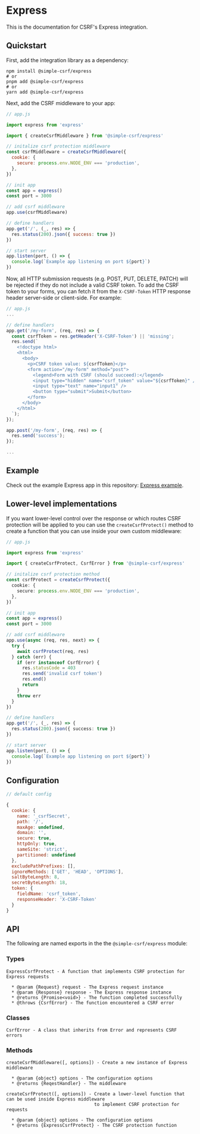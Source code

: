 # Express

This is the documentation for CSRF's Express integration.

## Quickstart

First, add the integration library as a dependency:

```console
npm install @simple-csrf/express
# or
pnpm add @simple-csrf/express
# or
yarn add @simple-csrf/express
```

Next, add the CSRF middleware to your app:

```javascript
// app.js

import express from 'express'

import { createCsrfMiddleware } from '@simple-csrf/express'

// initalize csrf protection middleware
const csrfMiddleware = createCsrfMiddleware({
  cookie: {
    secure: process.env.NODE_ENV === 'production',
  },
})

// init app
const app = express()
const port = 3000

// add csrf middleware
app.use(csrfMiddleware)

// define handlers
app.get('/', (_, res) => {
  res.status(200).json({ success: true })
})

// start server
app.listen(port, () => {
  console.log(`Example app listening on port ${port}`)
})
```

Now, all HTTP submission requests (e.g. POST, PUT, DELETE, PATCH) will be rejected if they do not include a valid CSRF token. To add the CSRF token to your forms, you can fetch it from the `X-CSRF-Token` HTTP response header server-side or client-side. For example:

```javascript
// app.js
...

// define handlers
app.get('/my-form', (req, res) => {
  const csrfToken = res.getHeader('X-CSRF-Token') || 'missing';
  res.send(`
    <!doctype html>
    <html>
      <body>
        <p>CSRF token value: ${csrfToken}</p>
        <form action="/my-form" method="post">
          <legend>Form with CSRF (should succeed):</legend>
          <input type="hidden" name="csrf_token" value="${csrfToken}" />
          <input type="text" name="input1" />
          <button type="submit">Submit</button>
        </form>
      </body>
    </html>
  `);
});

app.post('/my-form', (req, res) => {
  res.send('success');
});

...
```

## Example

Check out the example Express app in this repository: [Express example](examples/express).

## Lower-level implementations

If you want lower-level control over the response or which routes CSRF protection will be applied to you can use the `createCsrfProtect()` method to create a function that you can use inside your own custom middleware:

```typescript
// app.js

import express from 'express'

import { createCsrfProtect, CsrfError } from '@simple-csrf/express'

// initalize csrf protection method
const csrfProtect = createCsrfProtect({
  cookie: {
    secure: process.env.NODE_ENV === 'production',
  },
})

// init app
const app = express()
const port = 3000

// add csrf middleware
app.use(async (req, res, next) => {
  try {
    await csrfProtect(req, res)
  } catch (err) {
    if (err instanceof CsrfError) {
      res.statusCode = 403
      res.send('invalid csrf token')
      res.end()
      return
    }
    throw err
  }
})

// define handlers
app.get('/', (_, res) => {
  res.status(200).json({ success: true })
})

// start server
app.listen(port, () => {
  console.log(`Example app listening on port ${port}`)
})
```

## Configuration

```javascript
// default config

{
  cookie: {
    name: '_csrfSecret',
    path: '/',
    maxAge: undefined,
    domain: '',
    secure: true,
    httpOnly: true,
    sameSite: 'strict',
    partitioned: undefined
  },
  excludePathPrefixes: [],
  ignoreMethods: ['GET', 'HEAD', 'OPTIONS'],
  saltByteLength: 8,
  secretByteLength: 18,
  token: {
    fieldName: 'csrf_token',
    responseHeader: 'X-CSRF-Token'
  }
}
```

## API

The following are named exports in the the `@simple-csrf/express` module:

### Types

```
ExpressCsrfProtect - A function that implements CSRF protection for Express requests

  * @param {Request} request - The Express request instance
  * @param {Response} response - The Express response instance
  * @returns {Promise<void>} - The function completed successfully
  * @throws {CsrfError} - The function encountered a CSRF error
```

### Classes

```
CsrfError - A class that inherits from Error and represents CSRF errors
```

### Methods

```
createCsrfMiddleware([, options]) - Create a new instance of Express middleware

  * @param {object} options - The configuration options
  * @returns {ReqestHandler} - The middleware

createCsrfProtect([, options]) - Create a lower-level function that can be used inside Express middleware
                                 to implement CSRF protection for requests

  * @param {object} options - The configuration options
  * @returns {ExpressCsrfProtect} - The CSRF protection function
```
